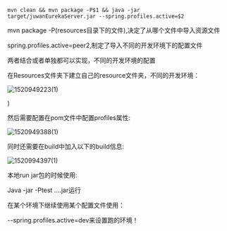 ```
mvn clean && mvn package -P$1 && java -jar target/juwanEurekaServer.jar --spring.profiles.active=$2
```



mvn package -P(resources目录下的文件),决定了从哪个文件中导入资源文件



spring.profiles.active=peer2,制定了导入不同的开发环境下的配置文件



两者结合或者单独都可以实现，不同的开发环境的配置





在Resources文件夹下建立自己的resource文件夹，不同的开发环境：



![1520949223(1)](C:\Users\zhengwentian\Desktop\1520949223(1).png)

)

然后需要配置在pom文件中配置profiles属性:

![1520949388(1)](C:\Users\zhengwentian\Desktop\1520949388(1).png)

同时还需要在build中加入以下的build信息:

![1520994397(1)](C:\Users\zhengwentian\Desktop\1520994397(1).png)

本地run jar包的时候使用:



Java -jar -Ptest ....jar运行

在某个环境下继续使用某个配置文件使用：

--spring.profiles.active=dev来设置跑的环境！